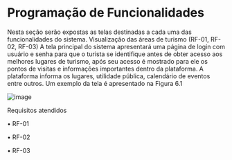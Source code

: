 # Programação de Funcionalidades

Nesta seção serão expostas as telas destinadas a cada uma das funcionalidades do sistema.
Visualização das áreas de turismo (RF-01, RF-02, RF-03)
A tela principal do sistema apresentará uma página de login com usuário e senha para que o turista se identifique antes de obter acesso aos melhores lugares de turismo, após seu acesso é mostrado para ele os pontos de visitas e informações importantes dentro da plataforma. A plataforma informa os lugares, utilidade pública, calendário de eventos entre outros. Um exemplo da tela é apresentado na Figura 6.1

![image](https://user-images.githubusercontent.com/102244252/229382136-ae43f4de-821c-49de-baa4-cfaa860645bb.png)

Requisitos atendidos

•	RF-01

•	RF-02

•	RF-03
